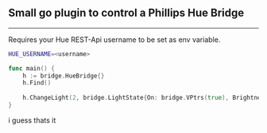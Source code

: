 ## Small go plugin to control a Phillips Hue Bridge
----
Requires your Hue REST-Api username to be set as env variable.

```bash
HUE_USERNAME=<username>
``` 

```go
func main() {
	h := bridge.HueBridge{}
	h.Find()
    
	h.ChangeLight(2, bridge.LightState{On: bridge.VPtrs(true), Brightness: bridge.VPtrs[uint8](255), Hue: bridge.VPtrs[uint16](40000)})
}

```

i guess thats it